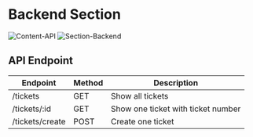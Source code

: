 # Backend Section

![Content-API](https://img.shields.io/badge/content-API-green.svg)
![Section-Backend](https://img.shields.io/badge/section-backend-lightgrey.svg)

## API Endpoint

| Endpoint        | Method | Description                            |
| --------------- | ------ | ---------------------------------------|
| /tickets        | GET    | Show all tickets                       |
| /tickets/:id    | GET    | Show one ticket with ticket number     |
| /tickets/create | POST   | Create one ticket                      |

